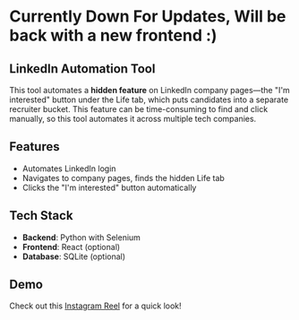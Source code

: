 # Currently Down For Updates, Will be back with a new frontend :)

## LinkedIn Automation Tool

This tool automates a **hidden feature** on LinkedIn company pages—the "I'm interested" button under the Life tab, which puts candidates into a separate recruiter bucket. This feature can be time-consuming to find and click manually, so this tool automates it across multiple tech companies.

## Features
- Automates LinkedIn login
- Navigates to company pages, finds the hidden Life tab
- Clicks the "I'm interested" button automatically

## Tech Stack
- **Backend**: Python with Selenium
- **Frontend**: React (optional)
- **Database**: SQLite (optional)

## Demo

Check out this [Instagram Reel](https://www.instagram.com/reel/DA7R5y0NrHb/?igsh=bTNqbjBhcWY4aXJt) for a quick look!
